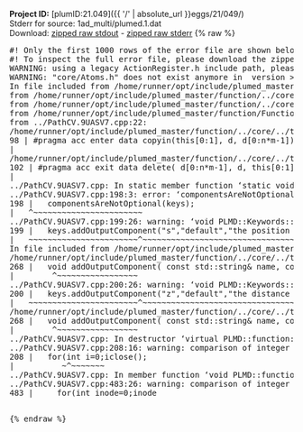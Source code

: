 **Project ID:** [plumID:21.049]({{ '/' | absolute_url }}eggs/21/049/)  
Stderr for source:  1ad_multi/plumed.1.dat   
Download: [zipped raw stdout](plumed.1.dat.plumed_master.stdout.txt.zip) - [zipped raw stderr](plumed.1.dat.plumed_master.stderr.txt.zip) 
{% raw %}
<pre>
#! Only the first 1000 rows of the error file are shown below
#! To inspect the full error file, please download the zipped raw stderr file above
WARNING: using a legacy ActionRegister.h include path, please use <<#include "core/ActionRegister.h">>
WARNING: "core/Atoms.h" does not exist anymore in  version >=2.10, you should change your code.
In file included from /home/runner/opt/include/plumed_master/function/../core/../tools/Tools.h:27,
from /home/runner/opt/include/plumed_master/function/../core/Action.h:28,
from /home/runner/opt/include/plumed_master/function/../core/ActionWithValue.h:25,
from /home/runner/opt/include/plumed_master/function/Function.h:25,
from ../PathCV.9UASV7.cpp:22:
/home/runner/opt/include/plumed_master/function/../core/../tools/Tensor.h:98: warning: ignoring ‘#pragma acc enter’ [-Wunknown-pragmas]
98 | #pragma acc enter data copyin(this[0:1], d, d[0:n*m-1])
|
/home/runner/opt/include/plumed_master/function/../core/../tools/Tensor.h:102: warning: ignoring ‘#pragma acc exit’ [-Wunknown-pragmas]
102 | #pragma acc exit data delete( d[0:n*m-1], d, this[0:1])
|
../PathCV.9UASV7.cpp: In static member function ‘static void PLMD::function::PathCV::registerKeywords(PLMD::Keywords&)’:
../PathCV.9UASV7.cpp:198:3: error: ‘componentsAreNotOptional’ was not declared in this scope
198 |   componentsAreNotOptional(keys);
|   ^~~~~~~~~~~~~~~~~~~~~~~~
../PathCV.9UASV7.cpp:199:26: warning: ‘void PLMD::Keywords::addOutputComponent(const std::string&, const std::string&, const std::string&)’ is deprecated: Use addOutputComponent with four argument and specify valid types for value from scalar/vector/matrix/grid [-Wdeprecated-declarations]
199 |   keys.addOutputComponent("s","default","the position on the path");
|   ~~~~~~~~~~~~~~~~~~~~~~~^~~~~~~~~~~~~~~~~~~~~~~~~~~~~~~~~~~~~~~~~~
In file included from /home/runner/opt/include/plumed_master/function/../core/Action.h:27:
/home/runner/opt/include/plumed_master/function/../core/../tools/Keywords.h:268:8: note: declared here
268 |   void addOutputComponent( const std::string& name, const std::string& key, const std::string& descr );
|        ^~~~~~~~~~~~~~~~~~
../PathCV.9UASV7.cpp:200:26: warning: ‘void PLMD::Keywords::addOutputComponent(const std::string&, const std::string&, const std::string&)’ is deprecated: Use addOutputComponent with four argument and specify valid types for value from scalar/vector/matrix/grid [-Wdeprecated-declarations]
200 |   keys.addOutputComponent("z","default","the distance from the path");
|   ~~~~~~~~~~~~~~~~~~~~~~~^~~~~~~~~~~~~~~~~~~~~~~~~~~~~~~~~~~~~~~~~~~~
/home/runner/opt/include/plumed_master/function/../core/../tools/Keywords.h:268:8: note: declared here
268 |   void addOutputComponent( const std::string& name, const std::string& key, const std::string& descr );
|        ^~~~~~~~~~~~~~~~~~
../PathCV.9UASV7.cpp: In destructor ‘virtual PLMD::function::PathCV::~PathCV()’:
../PathCV.9UASV7.cpp:208:16: warning: comparison of integer expressions of different signedness: ‘int’ and ‘unsigned int’ [-Wsign-compare]
208 |   for(int i=0;i<mw_n_;++i){
|               ~^~~~~~
../PathCV.9UASV7.cpp: In constructor ‘PLMD::function::PathCV::PathCV(const PLMD::ActionOptions&)’:
../PathCV.9UASV7.cpp:236:16: warning: comparison of integer expressions of different signedness: ‘int’ and ‘unsigned int’ [-Wsign-compare]
236 |   for(int i=0;i<mw_n_;++i){
|               ~^~~~~~
../PathCV.9UASV7.cpp:259:11: warning: comparison of integer expressions of different signedness: ‘int’ and ‘unsigned int’ [-Wsign-compare]
259 |       if(i==mw_id_) ifiles[i]->close();
|          ~^~~~~~~~
../PathCV.9UASV7.cpp: In member function ‘void PLMD::function::PathCV::generatePath()’:
../PathCV.9UASV7.cpp:483:26: warning: comparison of integer expressions of different signedness: ‘int’ and ‘unsigned int’ [-Wsign-compare]
483 |     for(int inode=0;inode<nnodes;inode++){
|                     ~~~~~^~~~~~~
../PathCV.9UASV7.cpp: In member function ‘void PLMD::function::PathCV::readMultipleWalkers()’:
../PathCV.9UASV7.cpp:941:16: warning: comparison of integer expressions of different signedness: ‘int’ and ‘unsigned int’ [-Wsign-compare]
941 |   for(int i=0;i<mw_n_;++i){
|               ~^~~~~~
../PathCV.9UASV7.cpp:942:9: warning: comparison of integer expressions of different signedness: ‘int’ and ‘unsigned int’ [-Wsign-compare]
942 |     if(i==mw_id_) continue;
|        ~^~~~~~~~
../PathCV.9UASV7.cpp:957:5: error: invalid use of incomplete type ‘class PLMD::Communicator’
957 |     comm.Barrier();
|     ^~~~
In file included from /home/runner/opt/include/plumed_master/function/../core/../tools/OFile.h:25,
from /home/runner/opt/include/plumed_master/function/../core/../tools/Log.h:25,
from /home/runner/opt/include/plumed_master/function/../core/Action.h:30:
/home/runner/opt/include/plumed_master/function/../core/../tools/FileBase.h:29:7: note: forward declaration of ‘class PLMD::Communicator’
29 | class Communicator;
|       ^~~~~~~~~~~~
../PathCV.9UASV7.cpp:958:5: error: invalid use of incomplete type ‘class PLMD::Communicator’
958 |     multi_sim_comm.Barrier();
|     ^~~~~~~~~~~~~~
/home/runner/opt/include/plumed_master/function/../core/../tools/FileBase.h:29:7: note: forward declaration of ‘class PLMD::Communicator’
29 | class Communicator;
|       ^~~~~~~~~~~~
terminate called after throwing an instance of 'PLMD::Plumed::ExceptionError'
what():
(core/PlumedMain.cpp:1502) void PLMD::PlumedMain::load(const std::string&)
An error happened while executing command env PLUMED_ROOT='/home/runner/opt/lib/plumed_master' PLUMED_VERSION='2.11.0-dev' PLUMED_HTMLDIR='/home/runner/opt/share/doc/plumed_master' PLUMED_INCLUDEDIR='/home/runner/opt/include' PLUMED_PROGRAM_NAME='plumed_master' PLUMED_IS_INSTALLED='yes' "/home/runner/opt/lib/plumed_master"/scripts/mklib.sh -n -o ./../PathCV.2.11.0-dev.so ../PathCV.cpp

[pkrvm7jw40e0xgp:09635] *** Process received signal ***
[pkrvm7jw40e0xgp:09635] Signal: Aborted (6)
[pkrvm7jw40e0xgp:09635] Signal code:  (-6)
[pkrvm7jw40e0xgp:09635] [ 0] /lib/x86_64-linux-gnu/libc.so.6(+0x45330)[0x7ffa1b045330]
[pkrvm7jw40e0xgp:09635] [ 1] /lib/x86_64-linux-gnu/libc.so.6(pthread_kill+0x11c)[0x7ffa1b09eb2c]
[pkrvm7jw40e0xgp:09635] [ 2] /lib/x86_64-linux-gnu/libc.so.6(gsignal+0x1e)[0x7ffa1b04527e]
[pkrvm7jw40e0xgp:09635] [ 3] /lib/x86_64-linux-gnu/libc.so.6(abort+0xdf)[0x7ffa1b0288ff]
[pkrvm7jw40e0xgp:09635] [ 4] /lib/x86_64-linux-gnu/libstdc++.so.6(+0xa5ff5)[0x7ffa1b4a5ff5]
[pkrvm7jw40e0xgp:09635] [ 5] /lib/x86_64-linux-gnu/libstdc++.so.6(+0xbb0da)[0x7ffa1b4bb0da]
[pkrvm7jw40e0xgp:09635] [ 6] /lib/x86_64-linux-gnu/libstdc++.so.6(_ZSt10unexpectedv+0x0)[0x7ffa1b4a5a55]
[pkrvm7jw40e0xgp:09635] [ 7] /lib/x86_64-linux-gnu/libstdc++.so.6(+0xa5a6f)[0x7ffa1b4a5a6f]
[pkrvm7jw40e0xgp:09635] [ 8] plumed_master(+0x146dd)[0x56533c8a96dd]
[pkrvm7jw40e0xgp:09635] [ 9] /lib/x86_64-linux-gnu/libc.so.6(+0x2a1ca)[0x7ffa1b02a1ca]
[pkrvm7jw40e0xgp:09635] [10] /lib/x86_64-linux-gnu/libc.so.6(__libc_start_main+0x8b)[0x7ffa1b02a28b]
[pkrvm7jw40e0xgp:09635] [11] plumed_master(+0x15365)[0x56533c8aa365]
[pkrvm7jw40e0xgp:09635] *** End of error message ***
</pre>
{% endraw %}
